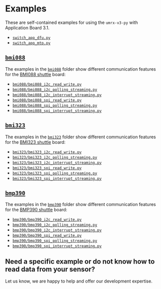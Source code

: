 # Examples

These are self-contained examples for using the `umrx-v3-py` with Application Board 3.1.

* [`switch_app_dfu.py`](./switch_app_dfu.py)
* [`switch_app_mtp.py`](./switch_app_mtp.py)


## [`bmi088`](https://www.bosch-sensortec.com/products/motion-sensors/imus/bmi088/)

The examples in the [`bmi088`](./bmi088) folder 
show different communication features for the 
[BMI088 shuttle](https://www.bosch-sensortec.com/media/boschsensortec/downloads/shuttle_board_flyer/application_board_3_1/bst-bmi088-sf000.pdf)
board:

* [`bmi088/bmi088_i2c_read_write.py`](./bmi088/bmi088_i2c_read_write.py) 
* [`bmi088/bmi088_i2c_polling_streaming.py`](./bmi088/bmi088_i2c_polling_streaming.py)
* [`bmi088/bmi088_i2c_interrupt_streaming.py`](./bmi088/bmi088_i2c_interrupt_streaming.py)
* [`bmi088/bmi088_spi_read_write.py`](./bmi088/bmi088_spi_read_write.py)
* [`bmi088/bmi088_spi_polling_streaming.py`](./bmi088/bmi088_spi_polling_streaming.py)
* [`bmi088/bmi088_spi_interrupt_streaming.py`](./bmi088/bmi088_spi_interrupt_streaming.py)

## [`bmi323`](https://www.bosch-sensortec.com/products/motion-sensors/imus/bmi323/)

The examples in the [`bmi323`](./bmi323) folder 
show different communication features for the 
[BMI323 shuttle](https://www.bosch-sensortec.com/media/boschsensortec/downloads/shuttle_board_flyer/bst-bmi323-sf000.pdf)
board:

* [`bmi323/bmi323_i2c_read_write.py`](./bmi323/bmi323_i2c_read_write.py) 
* [`bmi323/bmi323_i2c_polling_streaming.py`](./bmi323/bmi323_i2c_polling_streaming.py)
* [`bmi323/bmi323_i2c_interrupt_streaming.py`](./bmi323/bmi323_i2c_interrupt_streaming.py)
* [`bmi323/bmi323_spi_read_write.py`](./bmi323/bmi323_spi_read_write.py)
* [`bmi323/bmi323_spi_polling_streaming.py`](./bmi323/bmi323_spi_polling_streaming.py)
* [`bmi323/bmi323_spi_interrupt_streaming.py`](./bmi323/bmi323_spi_interrupt_streaming.py)

## [`bmp390`](https://www.bosch-sensortec.com/products/environmental-sensors/pressure-sensors/bmp390/)

The examples in the [`bmp390`](./bmp390) folder 
show different communication features for the 
[BMP390 shuttle](https://www.bosch-sensortec.com/media/boschsensortec/downloads/shuttle_board_flyer/application_board_3_1/bst-bmp390-sf000.pdf)
board:

* [`bmp390/bmp390_i2c_read_write.py`](./bmp390/bmp390_i2c_read_write.py) 
* [`bmp390/bmp390_i2c_polling_streaming.py`](./bmp390/bmp390_i2c_polling_streaming.py)
* [`bmp390/bmp390_i2c_interrupt_streaming.py`](./bmp390/bmp390_i2c_interrupt_streaming.py)
* [`bmp390/bmp390_spi_read_write.py`](./bmp390/bmp390_spi_read_write.py)
* [`bmp390/bmp390_spi_polling_streaming.py`](./bmp390/bmp390_spi_polling_streaming.py)
* [`bmp390/bmp390_spi_interrupt_streaming.py`](./bmp390/bmp390_spi_interrupt_streaming.py)



## Need a specific example or do not know how to read data from your sensor?

Let us know, we are happy to help and offer our development expertise.
